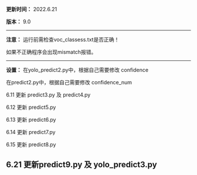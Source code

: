 **更新时间：**
2022.6.21

**版本：**
9.0

------------------------------------------------

**注意：**
运行前需检查voc_classess.txt是否正确！

如果不正确程序会出现mismatch报错。

------------------------------------------------

**设置：**
在yolo_predict2.py中，根据自己需要修改 confidence

在predict2.py中，根据自己需要修改 confidence_num

6.11 更新 predict3.py 及 predict4.py

6.12 更新 predict5.py

6.13 更新 predict6.py

6.14 更新 predict7.py

6.15 更新 predict8.py

6.21 更新predict9.py 及 yolo_predict3.py
------------------------------------------------
